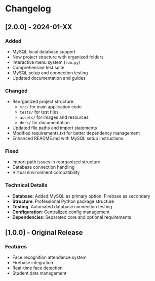 # Changelog

## [2.0.0] - 2024-01-XX

### Added
- MySQL local database support
- New project structure with organized folders
- Interactive menu system (`run.py`)
- Comprehensive test suite
- MySQL setup and connection testing
- Updated documentation and guides

### Changed
- Reorganized project structure:
  - `src/` for main application code
  - `tests/` for test files
  - `assets/` for images and resources
  - `docs/` for documentation
- Updated file paths and import statements
- Modified requirements.txt for better dependency management
- Enhanced README.md with MySQL setup instructions

### Fixed
- Import path issues in reorganized structure
- Database connection handling
- Virtual environment compatibility

### Technical Details
- **Database**: Added MySQL as primary option, Firebase as secondary
- **Structure**: Professional Python package structure
- **Testing**: Automated database connection testing
- **Configuration**: Centralized config management
- **Dependencies**: Separated core and optional requirements

## [1.0.0] - Original Release

### Features
- Face recognition attendance system
- Firebase integration
- Real-time face detection
- Student data management